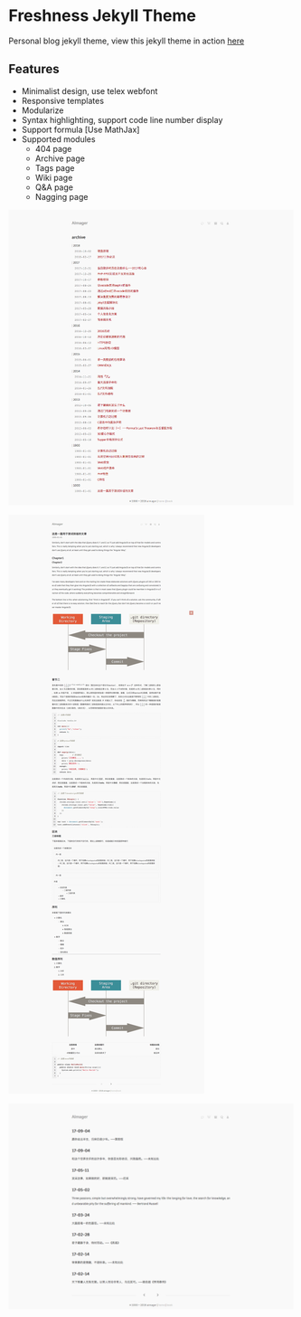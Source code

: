# Freshness Jekyll Theme

Personal blog jekyll theme, view this jekyll theme in action [here](http://blog.aimager.com)
## Features

* Minimalist design, use telex webfont
* Responsive templates
* Modularize
* Syntax highlighting, support code line number display
* Support formula \[Use MathJax\]
* Supported modules
    * 404 page
    * Archive page
    * Tags page
    * Wiki page
    * Q&A page
    * Nagging page

![](/img/archive.png)

![](/img/post.png)

![](/img/nagging.png)